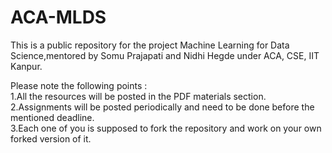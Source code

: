# ACA-MLDS

This is a public repository for the project Machine Learning for Data Science,mentored by Somu Prajapati and Nidhi Hegde under ACA, CSE, IIT Kanpur.  
  
  
Please note the following points :  
1.All the resources will be posted in the PDF materials section.  
2.Assignments will be posted periodically and need to be done before the mentioned deadline.  
3.Each one of you is supposed to fork the repository and work on your own forked version of it.  


